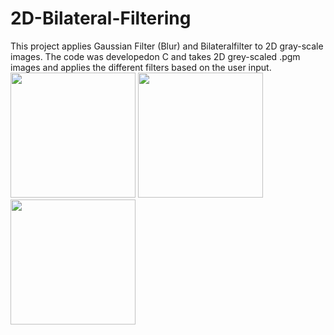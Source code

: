 # 2D-Bilateral-Filtering
This project applies Gaussian Filter (Blur) and Bilateralfilter to 2D gray-scale images. The code was developedon C and takes 2D grey-scaled .pgm images and applies the different filters based on the user input.<br />
<img src="test-image.png" height="200">
<img src="tes-imgOut_B_w5_s10_r100.png" height="200">
<img src="tes-imgOut_G_w10_s5.png" height="200">
